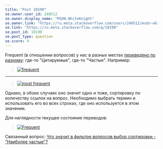 ```yaml
---
title: "Post 10190"
se.owner.user_id: 240512
se.owner.display_name: "MSDN.WhiteKnight"
se.owner.link: "https://ru.meta.stackoverflow.com/users/240512/msdn-whiteknight"
se.link: "https://ru.meta.stackoverflow.com/q/10190"
se.post_id: 10190
se.post_type: question
se.score: 4
---
```

<p>Frequent (в отношении вопросов) у нас в разных местах <a href="https://ru.traducir.win/filters?sourceRegex=Frequent" rel="nofollow noreferrer">переведено по разному</a>: где-то "Цитируемые", где-то "Частые". Например:</p>

<blockquote>
  <p><a href="https://i.stack.imgur.com/LysVI.png" rel="nofollow noreferrer"><img src="https://i.stack.imgur.com/LysVI.png" alt="frequent"></a></p>
</blockquote>

<hr>

<blockquote>
  <p><a href="https://i.stack.imgur.com/uA2xQ.png" rel="nofollow noreferrer"><img src="https://i.stack.imgur.com/uA2xQ.png" alt="most frequent"></a></p>
</blockquote>

<p>Однако, в обоих случаях оно значит одно и тоже, сортировку по количеству ссылок на вопрос. Необходимо выбрать термин и использовать его во всех строках, где оно используется в этом значении. </p>

<p>Для наглядности текущее состояние переводов:</p>

<blockquote>
  <p><a href="https://i.stack.imgur.com/GYkXH.png" rel="nofollow noreferrer"><img src="https://i.stack.imgur.com/GYkXH.png" alt="Frequent"></a></p>
</blockquote>

<p>Связанный вопрос: <a href="https://ru.meta.stackoverflow.com/questions/10182/">Что значит в фильтре вопросов выбор сортировки - &quot;Наиболее частые&quot;?</a></p>
